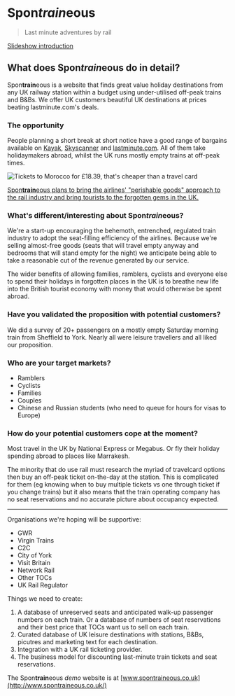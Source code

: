 # Spon*train*eous

>  Last minute adventures by rail

[Slideshow introduction](https://docs.google.com/presentation/d/1xuDF0ScnLx8p7V59JM6qRZuvDaLIYYs66_taR62aJFU/edit?usp=sharing)

## What does Spon*train*eous do in detail?

Spon**train**eous is a website that finds great value holiday destinations from any UK railway station within a budget using under-utilised off-peak trains and B&Bs. We offer UK customers beautiful UK destinations at prices beating lastminute.com's deals.

### The opportunity 

People planning a short break at short notice have a good range of bargains available on
[Kayak](https://www.kayak.co.uk/holidays),
[Skyscanner](http://www.skyscanner.net/) and
[lastminute.com](http://www.lastminute.com/city-breaks/).
All of them take holidaymakers abroad, whilst the UK runs mostly empty trains at off-peak times.

![Tickets to Morocco for £18.39, that's cheaper than a travel card](https://www.facebook.com/photo/download/?fbid=10152869253464229)

[Spon**train**eous plans to bring the airlines' "perishable goods" approach to the rail industry and bring tourists to the forgotten gems in the UK.](https://www.facebook.com/SpontraineousUK/posts/570408856446122)

### What's different/interesting about Spon*train*eous?

We're a start-up encouraging the behemoth, entrenched, regulated train industry to adopt the seat-filling efficiency of the airlines.
Because we're selling almost-free goods (seats that will travel empty anyway and bedrooms that will stand empty for the night)
we anticipate being able to take a reasonable cut of the revenue generated by our service.

The wider benefits of allowing families, ramblers, cyclists and everyone else to spend their holidays in forgotten places in the UK
is to breathe new life into the British tourist economy with money that would otherwise be spent abroad.

### Have you validated the proposition with potential customers?

We did a survey of 20+ passengers on a mostly empty Saturday morning train from Sheffield to York.
Nearly all were leisure travellers and all liked our proposition.

### Who are your target markets?

- Ramblers
- Cyclists
- Families
- Couples
- Chinese and Russian students (who need to queue for hours for visas to Europe)

### How do your potential customers cope at the moment?

Most travel in the UK by National Express or Megabus.
Or fly their holiday spending abroad to places like Marrakesh. 

The minority that do use rail must research the myriad of travelcard options
then buy an off-peak ticket on-the-day at the station.
This is complicated for them (eg knowing when to buy multiple tickets vs one through ticket if you change trains)
but it also means that the train operating company has no seat reservations
and no accurate picture about occupancy expected.

-----

Organisations we're hoping will be supportive:

- GWR
- Virgin Trains
- C2C
- City of York
- Visit Britain
- Network Rail
- Other TOCs
- UK Rail Regulator

Things we need to create:

1. A database of unreserved seats and anticipated walk-up passenger numbers on each train. Or a database of numbers of seat reservations and their best price that TOCs want us to sell on each train.
2. Curated database of UK leisure destinations with stations, B&Bs, picutres and marketing text for each destination.
3. Integration with a UK rail ticketing provider.
4. The business model for discounting last-minute train tickets and seat reservations.

The Spon**train**eous *demo* website is at [www.spontraineous.co.uk](http://www.spontraineous.co.uk/)
